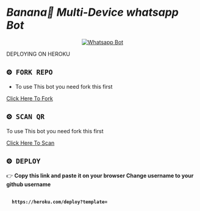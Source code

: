 
# *Banana🍌 Multi-Device whatsapp Bot*
<div align="center">
  
  [![Whatsapp Bot](https://readme-typing-svg.herokuapp.com?font=times-bold-italic&color=%20F8F8F8&duration=4862&center=true&vCenter=true&lines=WELCOME+TO+BANANA🍌+MD+GIT+REPO)](https://chat.whatsapp.com/GuoCHF6Wjci8rKPe6CKHsi)
</div>

DEPLOYING ON HEROKU
  <div align="left">
   
## `⨷ FORK REPO`

- To use This bot you need fork this first <br>

[Click Here To Fork](https://github.com/ayoser2/Banana-md/fork)

## `⨷ SCAN QR`

 To use This bot you need fork this first <br>

[Click Here To Scan](https://frendpage.vercel.app/)


## `⨷ DEPLOY`  
  

👉 <b>Copy this link and paste it on your browser Change username to your github username<b> <br><br>
```
  https://heroku.com/deploy?template=
```
<br>

      
      
      
      

</div>


<div align="left">
  
